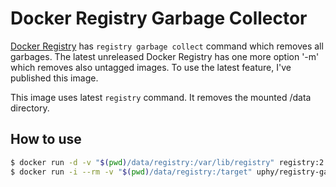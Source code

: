 # Docker Registry Garbage Collector

[Docker Registry](https://github.com/docker/distribution) has `registry garbage collect` command which removes all garbages.
The latest unreleased Docker Registry has one more option '-m' which removes also untagged images.
To use the latest feature, I've published this image.

This image uses latest `registry` command.
It removes the mounted /data directory.

## How to use

```bash
$ docker run -d -v "$(pwd)/data/registry:/var/lib/registry" registry:2.6
$ docker run -i --rm -v "$(pwd)/data/registry:/target" uphy/registry-garbage-collector
```
